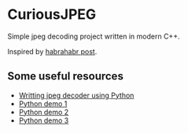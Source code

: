 # CuriousJPEG
Simple jpeg decoding project written in modern C++.

Inspired by [habrahabr post](https://habr.com/ru/post/102521/).

## Some useful resources
* [Writting jpeg decoder using Python](https://habr.com/ru/company/mailru/blog/512004/)
* [Python demo 1](https://github.com/Jorgexyx/jpeg-decoder-python.git)
* [Python demo 2](https://github.com/Exaphis/python-jpeg-decoder.git)
* [Python demo 3](https://github.com/ghallak/jpeg-python.git)
